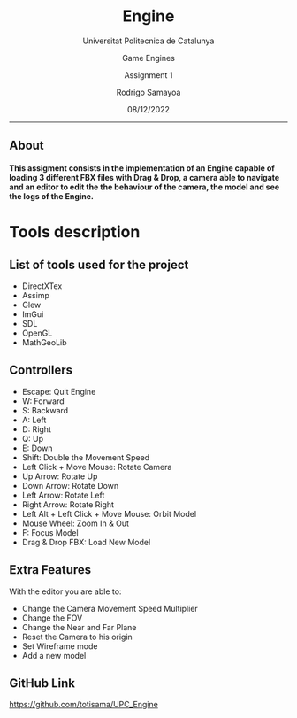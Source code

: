 <h1 align="center">
  Engine
</h1>

<p align="center">Universitat Politecnica de Catalunya</p>
<p align="center">Game Engines</p>
<p align="center">Assignment 1</p>
<p align="center">Rodrigo Samayoa</p>
<p align="center">08/12/2022</p>

<hr />

## About

<h4>This assigment consists in the implementation of an Engine capable of loading 3 different FBX files with Drag & Drop, a camera able to navigate and an editor to edit the the behaviour of the camera, the model and see the logs of the Engine.<h4>

# Tools description

## List of tools used for the project

- DirectXTex
- Assimp
- Glew
- ImGui
- SDL
- OpenGL
- MathGeoLib


## Controllers

- Escape: Quit Engine
- W: Forward
- S: Backward
- A: Left
- D: Right
- Q: Up
- E: Down
- Shift: Double the Movement Speed
- Left Click + Move Mouse: Rotate Camera
- Up Arrow: Rotate Up
- Down Arrow: Rotate Down
- Left Arrow: Rotate Left
- Right Arrow: Rotate Right
- Left Alt + Left Click + Move Mouse: Orbit Model
- Mouse Wheel: Zoom In & Out
- F: Focus Model
- Drag & Drop FBX: Load New Model

## Extra Features
With the editor you are able to:
- Change the Camera Movement Speed Multiplier
- Change the FOV
- Change the Near and Far Plane
- Reset the Camera to his origin
- Set Wireframe mode
- Add a new model

## GitHub Link
https://github.com/totisama/UPC_Engine
